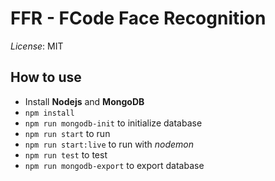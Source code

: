 # FFR - FCode Face Recognition
_License_: MIT
## How to use
* Install __Nodejs__ and __MongoDB__
* ```npm install```
* ```npm run mongodb-init``` to initialize database
* ```npm run start``` to run
* ```npm run start:live``` to run with _nodemon_
* ```npm run test``` to test
* ```npm run mongodb-export``` to export database
